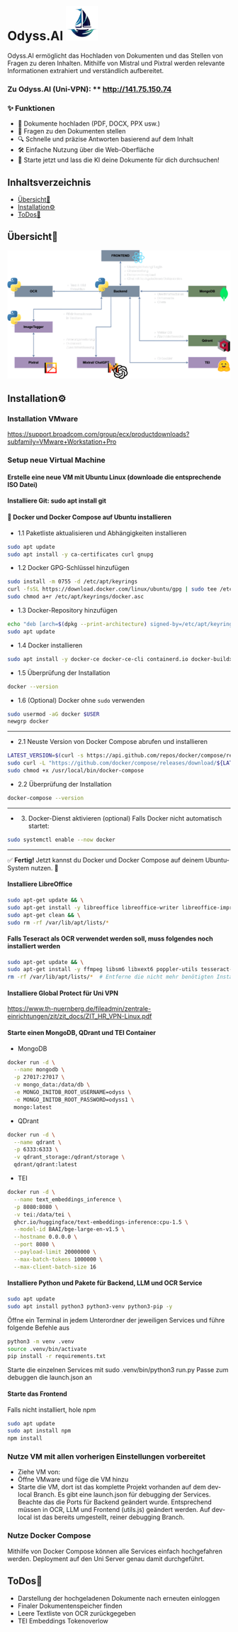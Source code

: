 # Odyss.AI ![Logo](odyss_logo.png)
Odyss.AI ermöglicht das Hochladen von Dokumenten und das Stellen von Fragen zu deren Inhalten. Mithilfe von Mistral und Pixtral werden relevante Informationen extrahiert und verständlich aufbereitet.

### Zu Odyss.AI (Uni-VPN): ** http://141.75.150.74

### ✨ Funktionen
- 📂 Dokumente hochladen (PDF, DOCX, PPX usw.)
- 🤖 Fragen zu den Dokumenten stellen
- 🔍 Schnelle und präzise Antworten basierend auf dem Inhalt
- 🛠 Einfache Nutzung über die Web-Oberfläche
- 🚀 Starte jetzt und lass die KI deine Dokumente für dich durchsuchen!

## Inhaltsverzeichnis
- [Übersicht🥽](#installation)
- [Installation⚙️](#übersicht)
- [ToDos🎯](#todos)

## Übersicht🥽
![Pbersicht Architektur Odyss.AI](odyss_overview.png)

## Installation⚙️
### Installation VMware 
https://support.broadcom.com/group/ecx/productdownloads?subfamily=VMware+Workstation+Pro

### Setup neue Virtual Machine
#### Erstelle eine neue VM mit Ubuntu Linux (downloade die entsprechende ISO Datei)
#### Installiere Git: sudo apt install git
#### 🐳 Docker und Docker Compose auf Ubuntu installieren
- 1.1 Paketliste aktualisieren und Abhängigkeiten installieren
```bash
sudo apt update
sudo apt install -y ca-certificates curl gnupg
```
- 1.2 Docker GPG-Schlüssel hinzufügen
```bash
sudo install -m 0755 -d /etc/apt/keyrings
curl -fsSL https://download.docker.com/linux/ubuntu/gpg | sudo tee /etc/apt/keyrings/docker.asc > /dev/null
sudo chmod a+r /etc/apt/keyrings/docker.asc
```
- 1.3 Docker-Repository hinzufügen
```bash
echo "deb [arch=$(dpkg --print-architecture) signed-by=/etc/apt/keyrings/docker.asc] https://download.docker.com/linux/ubuntu $(lsb_release -cs) stable" | sudo tee /etc/apt/sources.list.d/docker.list > /dev/null
sudo apt update
```

- 1.4 Docker installieren
```bash
sudo apt install -y docker-ce docker-ce-cli containerd.io docker-buildx-plugin docker-compose-plugin
```
- 1.5 Überprüfung der Installation
```bash
docker --version
```
- 1.6 (Optional) Docker ohne `sudo` verwenden
```bash
sudo usermod -aG docker $USER
newgrp docker
```

---

- 2.1 Neuste Version von Docker Compose abrufen und installieren
```bash
LATEST_VERSION=$(curl -s https://api.github.com/repos/docker/compose/releases/latest | grep tag_name | cut -d '"' -f 4)
sudo curl -L "https://github.com/docker/compose/releases/download/${LATEST_VERSION}/docker-compose-$(uname -s)-$(uname -m)" -o /usr/local/bin/docker-compose
sudo chmod +x /usr/local/bin/docker-compose
```
- 2.2 Überprüfung der Installation
```bash
docker-compose --version
```

---
- 3. Docker-Dienst aktivieren (optional)
Falls Docker nicht automatisch startet:
```bash
sudo systemctl enable --now docker
```

---

✅ **Fertig!** Jetzt kannst du Docker und Docker Compose auf deinem Ubuntu-System nutzen. 🚀

#### Installiere LibreOffice
```bash
sudo apt-get update && \
sudo apt-get install -y libreoffice libreoffice-writer libreoffice-impress libreoffice-calc default-jre && \
sudo apt-get clean && \
sudo rm -rf /var/lib/apt/lists/*
```
#### Falls Teseract als OCR verwendet werden soll, muss folgendes noch installiert werden
```bash
sudo apt-get update && \
sudo apt-get install -y ffmpeg libsm6 libxext6 poppler-utils tesseract-ocr && \
rm -rf /var/lib/apt/lists/*  # Entferne die nicht mehr benötigten Installationsdateien
```
#### Installiere Global Protect für Uni VPN
https://www.th-nuernberg.de/fileadmin/zentrale-einrichtungen/zit/zit_docs/ZIT_HR_VPN-Linux.pdf

#### Starte einen MongoDB, QDrant und TEI Container
- MongoDB
```bash
docker run -d \
  --name mongodb \
  -p 27017:27017 \
  -v mongo_data:/data/db \
  -e MONGO_INITDB_ROOT_USERNAME=odyss \
  -e MONGO_INITDB_ROOT_PASSWORD=odyss1 \
  mongo:latest
```
- QDrant
```bash
docker run -d \
  --name qdrant \
  -p 6333:6333 \
  -v qdrant_storage:/qdrant/storage \
  qdrant/qdrant:latest
```
- TEI
```bash
docker run -d \
  --name text_embeddings_inference \
  -p 8080:8080 \
  -v tei:/data/tei \
  ghcr.io/huggingface/text-embeddings-inference:cpu-1.5 \
  --model-id BAAI/bge-large-en-v1.5 \
  --hostname 0.0.0.0 \
  --port 8080 \
  --payload-limit 20000000 \
  --max-batch-tokens 1000000 \
  --max-client-batch-size 16
```
#### Installiere Python und Pakete für Backend, LLM und OCR Service
```bash
sudo apt update
sudo apt install python3 python3-venv python3-pip -y
```
Öffne ein Terminal in jedem Unterordner der jeweiligen Services und führe folgende Befehle aus
```bash
python3 -m venv .venv
source .venv/bin/activate
pip install -r requirements.txt
```
Starte die einzelnen Services mit sudo .venv/bin/python3 run.py
Passe zum debuggen die launch.json an

#### Starte das Frontend
Falls nicht installiert, hole npm
```bash
sudo apt update
sudo apt install npm
npm install
```

### Nutze VM mit allen vorherigen Einstellungen vorbereitet
- Ziehe VM von:
- Öffne VMware und füge die VM hinzu
- Starte die VM, dort ist das komplette Projekt vorhanden auf dem dev-local Branch. Es gibt eine launch.json für debugging der Services. Beachte das die Ports für Backend geändert wurde. Entsprechend müssen in OCR, LLM und Frontend (utils.js) geändert werden. Auf dev-local ist das bereits umgestellt, reiner debugging Branch.

### Nutze Docker Compose
Mithilfe von Docker Compose können alle Services einfach hochgefahren werden. Deployment auf den Uni Server genau damit durchgeführt.

## ToDos🎯
- Darstellung der hochgeladenen Dokumente nach erneuten einloggen
- Finaler Dokumentenspeicher finden
- Leere Textliste von OCR zurückgegeben
- TEI Embeddings Tokenoverlow
